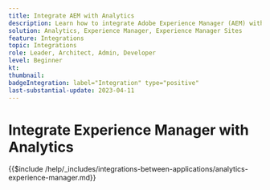 ```yaml
---
title: Integrate AEM with Analytics
description: Learn how to integrate Adobe Experience Manager (AEM) with Analytics.
solution: Analytics, Experience Manager, Experience Manager Sites
feature: Integrations
topic: Integrations
role: Leader, Architect, Admin, Developer
level: Beginner
kt:
thumbnail:
badgeIntegration: label="Integration" type="positive"
last-substantial-update: 2023-04-11
---
```


# Integrate Experience Manager with Analytics

{{$include /help/_includes/integrations-between-applications/analytics-experience-manager.md}}
